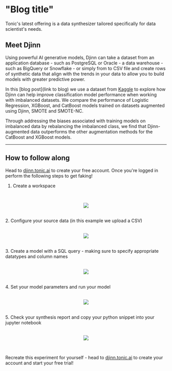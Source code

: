 # "Blog title"

Tonic's latest offering is a data synthesizer tailored specifically for data scientist's needs.  

## Meet Djinn

Using powerful AI generative models, Djinn can take a dataset from an application database - such as PostgreSQL or Oracle - a data warehouse - such as BigQuery or Snowflake - or simply from to CSV file and create rows of synthetic data that align with the trends in your data to allow you to build models with greater predictive power.

In this [blog post](link to blog) we use a dataset from [Kaggle](https://www.kaggle.com/datasets/blastchar/telco-customer-churn) to explore how Djinn can help improve classification model performance when working with imbalanced datasets. We compare the performance of Logistic Regression, XGBoost, and CatBoost models trained on datasets augmented using Djinn, SMOTE and SMOTE-NC.

Through addressing the biases associated with training models on imbalanced data by rebalancing the imbalanced class, we find that Djinn-augmented data outperforms the other augmentation methods for the CatBoost and XGBoost models. 

<hr>

## How to follow along

Head to [djinn.tonic.ai](https://djinn.tonic.ai/login?signup=true) to create your free account. Once you're logged in perform the following steps to get faking!
1. Create a workspace <br>
<br>
<p align="center">
  <img src="https://media.giphy.com/media/DVuaf1aPnR4skLht2l/giphy.gif">
</p>
<br>
2. Configure your source data (in this example we upload a CSV) <br>
<br>
<p align="center">
  <img src="https://media.giphy.com/media/cZbjDUabeeGG2OnDjR/giphy.gif">
</p>
<br>
3. Create a model with a SQL query - making sure to specify appropriate datatypes and column names <br>
<br>
<p align="center">
  <img src="https://media.giphy.com/media/EGJYgk7AiiB2IEa9dG/giphy.gif">
</p>
<br>
4. Set your model parameters and run your model <br>
<br>
<p align="center">
  <img src="https://media.giphy.com/media/fJHqnEKcVoJjWwcnHC/giphy.gif">
</p>
<br>
5. Check your synthesis report and copy your python snippet into your jupyter notebook<br>
<br>
<p align="center">
  <img src="https://media.giphy.com/media/iKUin0bBHqAr4UxxTQ/giphy.gif">
</p>
<br>

Recreate this experiment for yourself - head to [djinn.tonic.ai](https://djinn.tonic.ai/login?signup=true) to create your account and start your free trial!